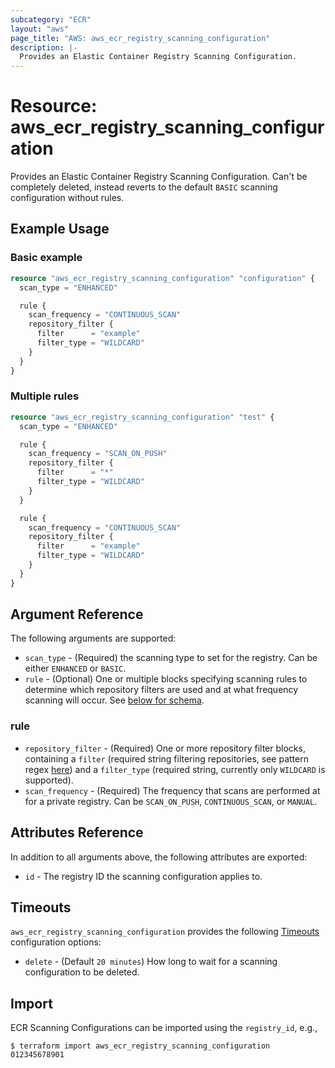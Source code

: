 ```yaml
---
subcategory: "ECR"
layout: "aws"
page_title: "AWS: aws_ecr_registry_scanning_configuration"
description: |-
  Provides an Elastic Container Registry Scanning Configuration.
---
```


# Resource: aws_ecr_registry_scanning_configuration

Provides an Elastic Container Registry Scanning Configuration. Can't be completely deleted, instead reverts to the default `BASIC` scanning configuration without rules.

## Example Usage

### Basic example

```terraform
resource "aws_ecr_registry_scanning_configuration" "configuration" {
  scan_type = "ENHANCED"

  rule {
    scan_frequency = "CONTINUOUS_SCAN"
    repository_filter {
      filter      = "example"
      filter_type = "WILDCARD"
    }
  }
}
```

### Multiple rules

```terraform
resource "aws_ecr_registry_scanning_configuration" "test" {
  scan_type = "ENHANCED"

  rule {
    scan_frequency = "SCAN_ON_PUSH"
    repository_filter {
      filter      = "*"
      filter_type = "WILDCARD"
    }
  }

  rule {
    scan_frequency = "CONTINUOUS_SCAN"
    repository_filter {
      filter      = "example"
      filter_type = "WILDCARD"
    }
  }
}
```

## Argument Reference

The following arguments are supported:

- `scan_type` - (Required) the scanning type to set for the registry. Can be either `ENHANCED` or `BASIC`.
- `rule` - (Optional) One or multiple blocks specifying scanning rules to determine which repository filters are used and at what frequency scanning will occur. See [below for schema](#rule).

### rule

- `repository_filter` - (Required) One or more repository filter blocks, containing a `filter` (required string filtering repositories, see pattern regex [here](https://docs.aws.amazon.com/AmazonECR/latest/APIReference/API_ScanningRepositoryFilter.html)) and a `filter_type` (required string, currently only `WILDCARD` is supported).
- `scan_frequency` - (Required) The frequency that scans are performed at for a private registry. Can be `SCAN_ON_PUSH`, `CONTINUOUS_SCAN`, or `MANUAL`.

## Attributes Reference

In addition to all arguments above, the following attributes are exported:

- `id` - The registry ID the scanning configuration applies to.

## Timeouts

`aws_ecr_registry_scanning_configuration` provides the following [Timeouts](https://www.terraform.io/docs/configuration/blocks/resources/syntax.html#operation-timeouts)
configuration options:

- `delete` - (Default `20 minutes`) How long to wait for a scanning configuration to be deleted.

## Import

ECR Scanning Configurations can be imported using the `registry_id`, e.g.,

```
$ terraform import aws_ecr_registry_scanning_configuration 012345678901
```
